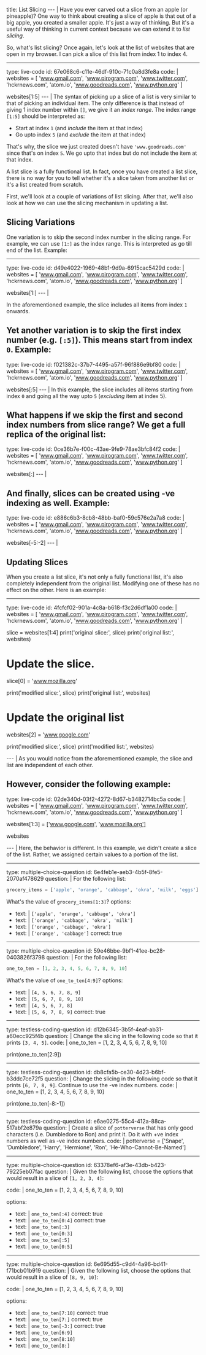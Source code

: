 title: List Slicing
--- |
  Have you ever carved out a slice from an apple (or pineapple)? One way to think about creating a slice of apple is that out of a big apple, you created a smaller apple. It's just a way of thinking. But it's a useful way of thinking in current context because we can extend it to _list slicing_.

  So, what's list slicing? Once again, let's look at the list of websites that are open in my browser. I can pick a slice of this list from index 1 to index 4.

---
type: live-code
id: 67e068c6-c11e-46df-910c-71c0a8d3fe8a
code: |
  websites = [
    'www.gmail.com',
    'www.pirogram.com',
    'www.twitter.com',
    'hckrnews.com',
    'atom.io',
    'www.goodreads.com',
    'www.python.org'
  ]

  websites[1:5]
--- |
  The syntax of picking up a slice of a list is very similar to that of picking an individual item. The only difference is that instead of giving 1 index number within `[]`, we give it an _index range_. The index range `[1:5]` should be interpreted as:
  * Start at index `1` (and _include_ the item at that index)
  * Go upto index `5` (and _exclude_ the item at that index)

  That's why, the slice we just created doesn't have `'www.goodreads.com'` since that's on index `5`. We go upto that index but do not include the item at that index.

  A list slice is a fully functional list. In fact, once you have created a list slice, there is no way for you to tell whether it's a slice taken from another list or it's a list created from scratch.

  First, we'll look at a couple of variations of list slicing. After that, we'll also look at how we can use the slicing mechanism in updating a list.

  ## Slicing Variations

  One variation is to skip the second index number in the slicing range. For example, we can use `[1:]` as the index range. This is interpreted as go till end of the list. Example:

---
type: live-code
id: d49e4022-1969-48b1-9d9a-6915cac5429d
code: |
  websites = [
    'www.gmail.com',
    'www.pirogram.com',
    'www.twitter.com',
    'hckrnews.com',
    'atom.io',
    'www.goodreads.com',
    'www.python.org'
  ]

  websites[1:]
--- |

  In the aforementioned example, the slice includes all items from index `1` onwards.

  Yet another variation is to skip the first index number (e.g. `[:5]`). This means start from index `0`. Example:
---
type: live-code
id: f021382c-37b7-4495-a57f-96f886e9bf80
code: |
  websites = [
    'www.gmail.com',
    'www.pirogram.com',
    'www.twitter.com',
    'hckrnews.com',
    'atom.io',
    'www.goodreads.com',
    'www.python.org'
  ]

  websites[:5]
--- |
  In this example, the slice includes all items starting from index `0` and going all the way upto `5` (_excluding_ item at index 5).

  What happens if we skip the first and second index numbers from slice range? We get a full replica of the original list:
---
type: live-code
id: 0ce36b7e-f00c-43ae-9fe9-78ae3bfc84f2
code: |
  websites = [
    'www.gmail.com',
    'www.pirogram.com',
    'www.twitter.com',
    'hckrnews.com',
    'atom.io',
    'www.goodreads.com',
    'www.python.org'
  ]

  websites[:]
--- |

  And finally, slices can be created using -ve indexing as well. Example:
---
type: live-code
id: e886c6b3-8cb8-48bb-baf0-59c576e2a7a8
code: |
  websites = [
    'www.gmail.com',
    'www.pirogram.com',
    'www.twitter.com',
    'hckrnews.com',
    'atom.io',
    'www.goodreads.com',
    'www.python.org'
  ]

  websites[-5:-2]
--- |

  ## Updating Slices

  When you create a list slice, it's not only a fully functional list, it's also completely independent from the original list. Modifying one of these has no effect on the other. Here is an example:

---
type: live-code
id: 4fcfcf02-901a-4c8a-b618-f3c2d6df1a00
code: |
  websites = [
    'www.gmail.com',
    'www.pirogram.com',
    'www.twitter.com',
    'hckrnews.com',
    'atom.io',
    'www.goodreads.com',
    'www.python.org'
  ]

  slice = websites[1:4]
  print('original slice:', slice)
  print('original list:', websites)

  # Update the slice.
  slice[0] = 'www.mozilla.org'

  print('modified slice:', slice)
  print('original list:', websites)

  # Update the original list
  websites[2] = 'www.google.com'

  print('modified slice:', slice)
  print('modified list:', websites)  

--- |
  As you would notice from the aforementioned example, the slice and list are independent of each other.

  However, consider the following example:
---
type: live-code
id: 02de340d-03f2-4272-8d67-b3482714bc5a
code: |
  websites = [
    'www.gmail.com',
    'www.pirogram.com',
    'www.twitter.com',
    'hckrnews.com',
    'atom.io',
    'www.goodreads.com',
    'www.python.org'
  ]

  websites[1:3] = ['www.google.com', 'www.mozilla.org']

  websites

--- |
  Here, the behavior is different. In this example, we didn't create a slice of the list. Rather, we assigned certain values to a portion of the list.

---
type: multiple-choice-question
id: 6e4feb1e-aeb3-4b5f-8fe5-2070af478629
question: |
  For the following list:

  ```python
  grocery_items = ['apple', 'orange', 'cabbage', 'okra', 'milk', 'eggs']
  ```

  What's the value of `grocery_items[1:3]`?
options:
  - text: |
      `['apple', 'orange', 'cabbage', 'okra']`
  - text: |
      `['orange', 'cabbage', 'okra', 'milk']`
  - text: |
      `['orange', 'cabbage', 'okra']`
  - text: |
      `['orange', 'cabbage']`
    correct: true

---
type: multiple-choice-question
id: 59e46bbe-9bf1-41ee-bc28-0403826f3798
question: |
  For the following list:

  ```python
  one_to_ten = [1, 2, 3, 4, 5, 6, 7, 8, 9, 10]
  ```

  What's the value of `one_to_ten[4:9]`?
options:
  - text: |
      `[4, 5, 6, 7, 8, 9]`
  - text: |
      `[5, 6, 7, 8, 9, 10]`
  - text: |
      `[4, 5, 6, 7, 8]`
  - text: |
      `[5, 6, 7, 8, 9]`
    correct: true

---
type: testless-coding-question
id: d12b6345-3b5f-4eaf-ab31-a60ecc925f4b
question: |
  Change the slicing in the following code so that it prints `[3, 4, 5]`.
code: |
  one_to_ten = [1, 2, 3, 4, 5, 6, 7, 8, 9, 10]

  print(one_to_ten[2:9])

---
type: testless-coding-question
id: db8cfa5b-ce30-4d23-b6bf-b3ddc7ce72f5
question: |
  Change the slicing in the following code so that it prints `[6, 7, 8, 9]`. Continue to use the -ve index numbers.
code: |
  one_to_ten = [1, 2, 3, 4, 5, 6, 7, 8, 9, 10]

  print(one_to_ten[-8:-1])

---
type: testless-coding-question
id: e6ae0275-55c4-412a-88ca-517abf2e879a
question: |
  Create a slice of `potterverse` that has only good characters (i.e. Dumbledore to Ron) and print it. Do it with +ve index numbers as well as -ve index numbers.
code: |
  potterverse = ['Snape', 'Dumbledore', 'Harry', 'Hermione', 'Ron', 'He-Who-Cannot-Be-Named']

---
type: multiple-choice-question
id: 63378ef6-af3e-43db-b423-79225eb07fac
question: |
  Given the following list, choose the options that would result in a slice of `[1, 2, 3, 4]`:

code: |
  one_to_ten = [1, 2, 3, 4, 5, 6, 7, 8, 9, 10]

options:
  - text: |
      `one_to_ten[:4]`
    correct: true
  - text: |
      `one_to_ten[0:4]`
    correct: true
  - text: |
      `one_to_ten[:3]`
  - text: |
      `one_to_ten[0:3]`
  - text: |
      `one_to_ten[:5]`
  - text: |
      `one_to_ten[0:5]`

---
type: multiple-choice-question
id: 6e695d55-c9d4-4a96-bd41-f71bcb01b919
question: |
  Given the following list, choose the options that would result in a slice of `[8, 9, 10]`:

code: |
  one_to_ten = [1, 2, 3, 4, 5, 6, 7, 8, 9, 10]

options:
  - text: |
      `one_to_ten[7:10]`
    correct: true
  - text: |
      `one_to_ten[7:]`
    correct: true
  - text: |
      `one_to_ten[-3:]`
    correct: true
  - text: |
      `one_to_ten[6:9]`
  - text: |
      `one_to_ten[8:10]`
  - text: |
      `one_to_ten[8:]`
